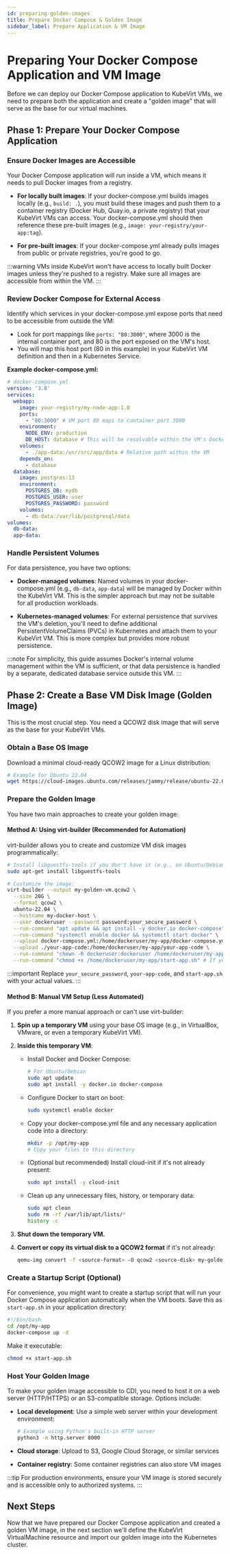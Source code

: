 ```yaml
---
id: preparing-golden-images
title: Prepare Docker Compose & Golden Image
sidebar_label: Prepare Application & VM Image
---
```


# Preparing Your Docker Compose Application and VM Image

Before we can deploy our Docker Compose application to KubeVirt VMs, we need to prepare both the application and create a "golden image" that will serve as the base for our virtual machines.

## Phase 1: Prepare Your Docker Compose Application

### Ensure Docker Images are Accessible

Your Docker Compose application will run inside a VM, which means it needs to pull Docker images from a registry.

- **For locally built images**: If your docker-compose.yml builds images locally (e.g., `build: .`), you must build these images and push them to a container registry (Docker Hub, Quay.io, a private registry) that your KubeVirt VMs can access. Your docker-compose.yml should then reference these pre-built images (e.g., `image: your-registry/your-app:tag`).

- **For pre-built images**: If your docker-compose.yml already pulls images from public or private registries, you're good to go.

:::warning
VMs inside KubeVirt won't have access to locally built Docker images unless they're pushed to a registry. Make sure all images are accessible from within the VM.
:::

### Review Docker Compose for External Access

Identify which services in your docker-compose.yml expose ports that need to be accessible from outside the VM:

- Look for port mappings like `ports: "80:3000"`, where 3000 is the internal container port, and 80 is the port exposed on the VM's host.
- You will map this host port (80 in this example) in your KubeVirt VM definition and then in a Kubernetes Service.

**Example docker-compose.yml:**

```yaml
# docker-compose.yml
version: '3.8'
services:
  webapp:
    image: your-registry/my-node-app:1.0
    ports:
      - "80:3000" # VM port 80 maps to container port 3000
    environment:
      NODE_ENV: production
      DB_HOST: database # This will be resolvable within the VM's Docker network
    volumes:
      - ./app-data:/usr/src/app/data # Relative path within the VM
    depends_on:
      - database
  database:
    image: postgres:13
    environment:
      POSTGRES_DB: mydb
      POSTGRES_USER: user
      POSTGRES_PASSWORD: password
    volumes:
      - db-data:/var/lib/postgresql/data
volumes:
  db-data:
  app-data:
```

### Handle Persistent Volumes

For data persistence, you have two options:

- **Docker-managed volumes**: Named volumes in your docker-compose.yml (e.g., `db-data`, `app-data`) will be managed by Docker within the KubeVirt VM. This is the simpler approach but may not be suitable for all production workloads.

- **Kubernetes-managed volumes**: For external persistence that survives the VM's deletion, you'll need to define additional PersistentVolumeClaims (PVCs) in Kubernetes and attach them to your KubeVirt VM. This is more complex but provides more robust persistence.

:::note
For simplicity, this guide assumes Docker's internal volume management within the VM is sufficient, or that data persistence is handled by a separate, dedicated database service outside this VM.
:::

## Phase 2: Create a Base VM Disk Image (Golden Image)

This is the most crucial step. You need a QCOW2 disk image that will serve as the base for your KubeVirt VMs.

### Obtain a Base OS Image

Download a minimal cloud-ready QCOW2 image for a Linux distribution:

```bash
# Example for Ubuntu 22.04
wget https://cloud-images.ubuntu.com/releases/jammy/release/ubuntu-22.04-server-cloudimg-amd64.img
```

### Prepare the Golden Image

You have two main approaches to create your golden image:

#### Method A: Using virt-builder (Recommended for Automation)

virt-builder allows you to create and customize VM disk images programmatically:

```bash
# Install libguestfs-tools if you don't have it (e.g., on Ubuntu/Debian)
sudo apt-get install libguestfs-tools

# Customize the image:
virt-builder --output my-golden-vm.qcow2 \
  --size 20G \
  --format qcow2 \
  ubuntu-22.04 \
  --hostname my-docker-host \
  --user dockeruser --password password:your_secure_password \
  --run-command "apt update && apt install -y docker.io docker-compose" \
  --run-command "systemctl enable docker && systemctl start docker" \
  --upload docker-compose.yml:/home/dockeruser/my-app/docker-compose.yml \
  --upload ./your-app-code:/home/dockeruser/my-app/your-app-code \
  --run-command "chown -R dockeruser:dockeruser /home/dockeruser/my-app" \
  --run-command "chmod +x /home/dockeruser/my-app/start-app.sh" # If you have a startup script
```

:::important
Replace `your_secure_password`, `your-app-code`, and `start-app.sh` with your actual values.
:::

#### Method B: Manual VM Setup (Less Automated)

If you prefer a more manual approach or can't use virt-builder:

1. **Spin up a temporary VM** using your base OS image (e.g., in VirtualBox, VMware, or even a temporary KubeVirt VM).

2. **Inside this temporary VM**:
   - Install Docker and Docker Compose:
     ```bash
     # For Ubuntu/Debian
     sudo apt update
     sudo apt install -y docker.io docker-compose
     ```
   
   - Configure Docker to start on boot:
     ```bash
     sudo systemctl enable docker
     ```
   
   - Copy your docker-compose.yml file and any necessary application code into a directory:
     ```bash
     mkdir -p /opt/my-app
     # Copy your files to this directory
     ```
   
   - (Optional but recommended) Install cloud-init if it's not already present:
     ```bash
     sudo apt install -y cloud-init
     ```
   
   - Clean up any unnecessary files, history, or temporary data:
     ```bash
     sudo apt clean
     sudo rm -rf /var/lib/apt/lists/*
     history -c
     ```

3. **Shut down the temporary VM.**

4. **Convert or copy its virtual disk to a QCOW2 format** if it's not already:
   ```bash
   qemu-img convert -f <source-format> -O qcow2 <source-disk> my-golden-vm.qcow2
   ```

### Create a Startup Script (Optional)

For convenience, you might want to create a startup script that will run your Docker Compose application automatically when the VM boots. Save this as `start-app.sh` in your application directory:

```bash
#!/bin/bash
cd /opt/my-app
docker-compose up -d
```

Make it executable:

```bash
chmod +x start-app.sh
```

### Host Your Golden Image

To make your golden image accessible to CDI, you need to host it on a web server (HTTP/HTTPS) or an S3-compatible storage. Options include:

- **Local development**: Use a simple web server within your development environment:
  ```bash
  # Example using Python's built-in HTTP server
  python3 -m http.server 8000
  ```

- **Cloud storage**: Upload to S3, Google Cloud Storage, or similar services

- **Container registry**: Some container registries can also store VM images

:::tip
For production environments, ensure your VM image is stored securely and is accessible only to authorized systems.
:::

## Next Steps

Now that we have prepared our Docker Compose application and created a golden VM image, in the next section we'll define the KubeVirt VirtualMachine resource and import our golden image into the Kubernetes cluster.
